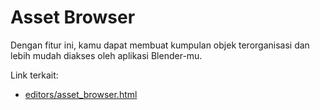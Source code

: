 # Asset Browser

Dengan fitur ini, kamu dapat membuat kumpulan objek terorganisasi dan lebih mudah diakses oleh aplikasi Blender-mu.

Link terkait:

- [editors/asset_browser.html](https://docs.blender.org/manual/en/latest/editors/asset_browser.html)
